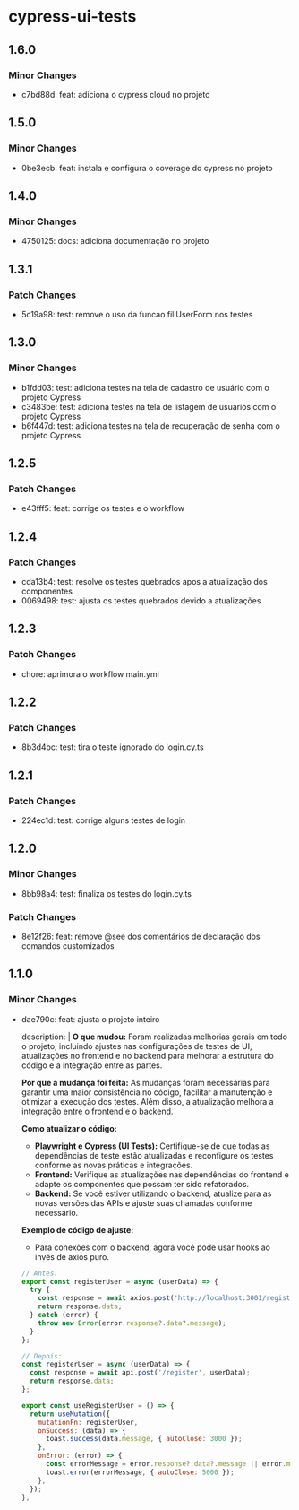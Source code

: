 # cypress-ui-tests

## 1.6.0

### Minor Changes

- c7bd88d: feat: adiciona o cypress cloud no projeto

## 1.5.0

### Minor Changes

- 0be3ecb: feat: instala e configura o coverage do cypress no projeto

## 1.4.0

### Minor Changes

- 4750125: docs: adiciona documentação no projeto

## 1.3.1

### Patch Changes

- 5c19a98: test: remove o uso da funcao fillUserForm nos testes

## 1.3.0

### Minor Changes

- b1fdd03: test: adiciona testes na tela de cadastro de usuário com o projeto Cypress
- c3483be: test: adiciona testes na tela de listagem de usuários com o projeto Cypress
- b6f447d: test: adiciona testes na tela de recuperação de senha com o projeto Cypress

## 1.2.5

### Patch Changes

- e43fff5: feat: corrige os testes e o workflow

## 1.2.4

### Patch Changes

- cda13b4: test: resolve os testes quebrados apos a atualização dos componentes
- 0069498: test: ajusta os testes quebrados devido a atualizações

## 1.2.3

### Patch Changes

- chore: aprimora o workflow main.yml

## 1.2.2

### Patch Changes

- 8b3d4bc: test: tira o teste ignorado do login.cy.ts

## 1.2.1

### Patch Changes

- 224ec1d: test: corrige alguns testes de login

## 1.2.0

### Minor Changes

- 8bb98a4: test: finaliza os testes do login.cy.ts

### Patch Changes

- 8e12f26: feat: remove @see dos comentários de declaração dos comandos customizados

## 1.1.0

### Minor Changes

- dae790c: feat: ajusta o projeto inteiro

  description: |
  **O que mudou:**
  Foram realizadas melhorias gerais em todo o projeto, incluindo ajustes nas configurações de testes de UI, atualizações no frontend e no backend para melhorar a estrutura do código e a integração entre as partes.

  **Por que a mudança foi feita:**
  As mudanças foram necessárias para garantir uma maior consistência no código, facilitar a manutenção e otimizar a execução dos testes. Além disso, a atualização melhora a integração entre o frontend e o backend.

  **Como atualizar o código:**

  - **Playwright e Cypress (UI Tests):** Certifique-se de que todas as dependências de teste estão atualizadas e reconfigure os testes conforme as novas práticas e integrações.
  - **Frontend:** Verifique as atualizações nas dependências do frontend e adapte os componentes que possam ter sido refatorados.
  - **Backend:** Se você estiver utilizando o backend, atualize para as novas versões das APIs e ajuste suas chamadas conforme necessário.

  **Exemplo de código de ajuste:**

  - Para conexões com o backend, agora você pode usar hooks ao invés de axios puro.

  ```js
  // Antes:
  export const registerUser = async (userData) => {
    try {
      const response = await axios.post('http://localhost:3001/register', userData);
      return response.data;
    } catch (error) {
      throw new Error(error.response?.data?.message);
    }
  };

  // Depois:
  const registerUser = async (userData) => {
    const response = await api.post('/register', userData);
    return response.data;
  };

  export const useRegisterUser = () => {
    return useMutation({
      mutationFn: registerUser,
      onSuccess: (data) => {
        toast.success(data.message, { autoClose: 3000 });
      },
      onError: (error) => {
        const errorMessage = error.response?.data?.message || error.message;
        toast.error(errorMessage, { autoClose: 5000 });
      },
    });
  };
  ```

